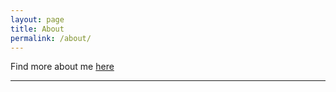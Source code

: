 ```yaml
---
layout: page
title: About
permalink: /about/
---
```


Find more about me <a href= "https://007aniketkumar.github.io">here</a>

<!--permalink: /https://007aniketkumar.github.io/-->
<!--<a href= "https://007aniketkumar.github.io">About</a>-->


---
<!--<a href= "https://007aniketkumar.github.io">about</a>-->
